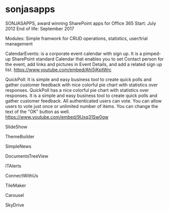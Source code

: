 # sonjasapps
SONJASAPPS, award winning SharePoint apps for Office 365
Start: July 2012
End of life: September 2017

Modules:
Simple framwork for CRUD operations, statistics, user/trial management

CalendarEvents: is a corporate event calendar with sign up.
It is a pimped-up SharePoint standard Calendar that enables you to set Contact person for the event, add links and pictures in Event Details, and add a related sign up list.
https://www.youtube.com/embed/Ahi5jKptWrc

QuickPoll:
It is simple and easy business tool to create quick polls and gather customer feedback with nice colorful pie chart with statistics over responses.
QuickPoll has a nice colorful pie chart with statistics over responses. It is a simple and easy business tool to create quick polls and gather customer feedback. All authenticated users can vote. You
can allow users to vote just once or unlimited number of items. You can change the text of the "OK" button as well.
https://www.youtube.com/embed/9Uxq31Sw0gw

SlideShow


ThemeBuilder

SimpleNews

DocumentsTreeView

ITAlerts

ConnectWithUs

TileMaker

Carousel

SkyDrive







